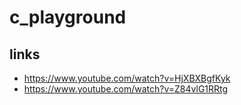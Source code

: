 # c_playground

## links

+ https://www.youtube.com/watch?v=HjXBXBgfKyk
+ https://www.youtube.com/watch?v=Z84vlG1RRtg

